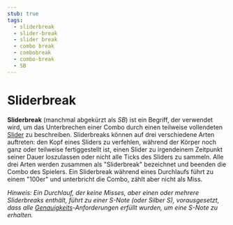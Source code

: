 ```yaml
---
stub: true
tags:
  - sliderbreak
  - slider-break
  - slider break
  - combo break
  - combobreak
  - combo-break
  - SB
---
```


# Sliderbreak

**Sliderbreak** (manchmal abgekürzt als *SB*) ist ein Begriff, der verwendet wird, um das Unterbrechen einer Combo durch einen teilweise vollendeten [Slider](/wiki/Gameplay/Hit_object/Slider) zu beschreiben. Sliderbreaks können auf drei verschiedene Arten auftreten: den Kopf eines Sliders zu verfehlen, während der Körper noch ganz oder teilweise fertiggestellt ist, einen Slider zu irgendeinem Zeitpunkt seiner Dauer loszulassen oder nicht alle Ticks des Sliders zu sammeln. Alle drei Arten werden zusammen als "Sliderbreak" bezeichnet und beenden die Combo des Spielers. Ein Sliderbreak während eines Durchlaufs führt zu einem "100er" und unterbricht die Combo, zählt aber nicht als Miss.

*Hinweis: Ein Durchlauf, der keine Misses, aber einen oder mehrere Sliderbreaks enthält, führt zu einer S-Note (oder Silber S), vorausgesetzt, dass alle [Genauigkeits](/wiki/Gameplay/Accuracy)-Anforderungen erfüllt wurden, um eine S-Note zu erhalten.*
